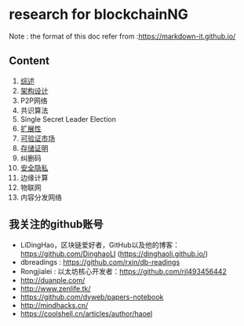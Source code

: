 # research for blockchainNG
Note : the format of this doc refer from :https://markdown-it.github.io/

## Content   

1. [综述](https://github.com/stone-note/blockchainNG/blob/master/01.%E7%BB%BC%E8%BF%B0/suvery.md)
2. [架构设计](https://github.com/stone-note/blockchainNG/blob/master/02.%E6%9E%B6%E6%9E%84%E8%AE%BE%E8%AE%A1/architecture.md)
3. P2P网络
4. 共识算法
5. Single Secret Leader Election
6. [扩展性](https://github.com/stone-note/blockchainNG/blob/master/06.%E6%89%A9%E5%B1%95%E6%80%A7/scalability.md)
7. [可验证市场](https://github.com/stone-note/blockchainNG/blob/master/07.%E5%8F%AF%E9%AA%8C%E8%AF%81%E5%B8%82%E5%9C%BA/verifiablemarket.md)
8. [存储证明](https://github.com/stone-note/blockchainNG/blob/master/08.%E5%AD%98%E5%82%A8%E8%AF%81%E6%98%8E/stroageproof.md)
9. 纠删码
10. [安全隐私](https://github.com/stone-note/blockchainNG/blob/master/10.%E5%AE%89%E5%85%A8%E9%9A%90%E7%A7%81/security.md)
11. 边缘计算
12. 物联网
13. 内容分发网络

## 我关注的github账号

+ LiDingHao，区块链爱好者，GitHub以及他的博客：https://github.com/DinghaoLI (https://dinghaoli.github.io/)
+ dbreadings : https://github.com/rxin/db-readings
+ Rongjialei : 以太坊核心开发者：https://github.com/rjl493456442
+ http://duanple.com/
+ http://www.zenlife.tk/
+ https://github.com/dyweb/papers-notebook
+ http://mindhacks.cn/
+ https://coolshell.cn/articles/author/haoel
